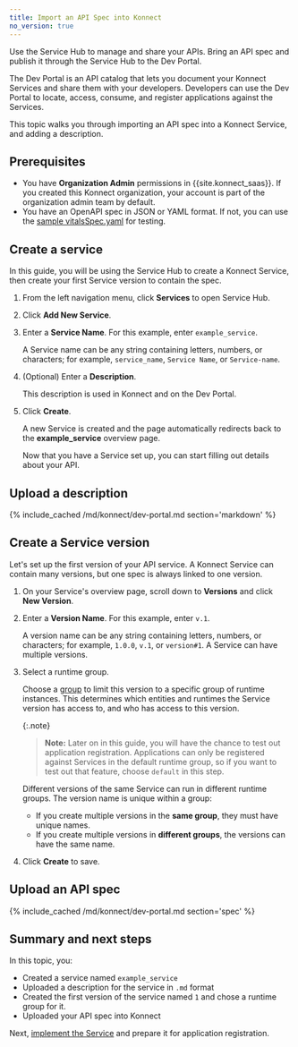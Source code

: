 ```yaml
---
title: Import an API Spec into Konnect
no_version: true
---
```


Use the Service Hub to manage and share your APIs. Bring an API spec and publish
it through the Service Hub to the Dev Portal.

The Dev Portal is an API catalog that lets you document your Konnect Services
and share them with your developers. Developers can use the Dev Portal to
locate, access, consume, and register applications against the Services.

This topic walks you through importing an API spec into a Konnect Service,
and adding a description.

## Prerequisites
* You have **Organization Admin** permissions in
{{site.konnect_saas}}. If you created this Konnect organization, your account
is part of the organization admin team by default.
* You have an OpenAPI spec in JSON or YAML format. If not, you can use the
[sample vitalsSpec.yaml](/konnect/vitalsSpec.yaml) for testing.

## Create a service

In this guide, you will be using the Service Hub to create a Konnect
Service, then create your first Service version to contain the spec.

1. From the left navigation menu, click **Services** to open Service Hub.

1. Click **Add New Service**.

1. Enter a **Service Name**. For this example, enter `example_service`.

    A Service name can be any string containing letters, numbers, or characters;
    for example, `service_name`, `Service Name`, or `Service-name`.

1. (Optional) Enter a **Description**.

    This description is used in Konnect and on the Dev Portal.

1. Click **Create**.

    A new Service is created and the page automatically redirects back to the
    **example_service** overview page.

    Now that you have a Service set up, you can start filling out details about your
    API.

## Upload a description

{% include_cached /md/konnect/dev-portal.md section='markdown' %}

## Create a Service version

Let's set up the first version of your API service. A Konnect Service can
contain many versions, but one spec is always linked to one version.

1. On your Service's overview page, scroll down to **Versions** and
 click **New Version**.

1. Enter a **Version Name**. For this example, enter `v.1`.

    A version name can be any string containing letters, numbers, or characters;
    for example, `1.0.0`, `v.1`, or `version#1`. A Service can have multiple
    versions.

1. Select a runtime group.

    Choose a [group](/konnect/configure/runtime-manager/runtime-groups) to
    limit this version to a specific group of runtime
    instances. This determines which entities and runtimes the Service version
    has access to, and who has access to this version.

    {:.note}
    > **Note:** Later on in this guide, you will have the chance to test out
    application registration. Applications can only be registered against
    Services in the default runtime group, so if you want to test out that
    feature, choose `default` in this step.

    Different versions of the same Service can run in different runtime groups.
    The version name is unique within a group:

    * If you create multiple versions in the **same group**, they must have unique names.
    * If you create multiple versions in **different groups**, the versions can have the same name.

1. Click **Create** to save.

## Upload an API spec

{% include_cached /md/konnect/dev-portal.md section='spec' %}

## Summary and next steps

In this topic, you:
* Created a service named `example_service`
* Uploaded a description for the service in `.md` format
* Created the first version of the service named `1` and chose a runtime group for it.
* Uploaded your API spec into Konnect

Next, [implement the Service](/konnect/getting-started/spec/implement) and prepare it for application registration.
